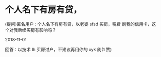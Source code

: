 # 个人名下有房有贷，

(提问)匿名用户 : 个人名下有房有贷，以老婆 sfsd 买房，税费 刷我的信用卡，这个对我后续买房有影响吗？

2018-11-01

回答：以技术 lh 买房过户，不建议再用你的 xyk 刷(1 赞)